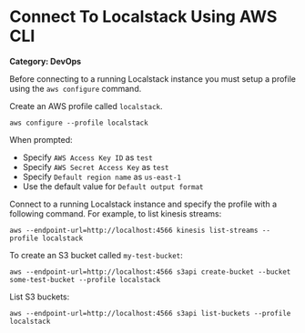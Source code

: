 # Connect To Localstack Using AWS CLI

__Category: DevOps__

Before connecting to a running Localstack instance you must setup a profile using the `aws configure` command.

Create an AWS profile called `localstack`. 


```shell
aws configure --profile localstack
```

When prompted: 

* Specify `AWS Access Key ID` as `test`
* Specify `AWS Secret Access Key` as `test`
* Specify `Default region name` as `us-east-1`
* Use the default value for `Default output format`

Connect to a running Localstack instance and specify the profile with a following command. For example, to list kinesis streams:

```shell
aws --endpoint-url=http://localhost:4566 kinesis list-streams --profile localstack
```

To create an S3 bucket called `my-test-bucket`:

```shell
aws --endpoint-url=http://localhost:4566 s3api create-bucket --bucket some-test-bucket --profile localstack
```

List S3 buckets:

```shell
aws --endpoint-url=http://localhost:4566 s3api list-buckets --profile localstack
```
